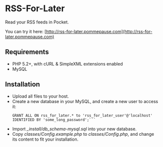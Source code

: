 RSS-For-Later
=============

Read your RSS feeds in Pocket.

You can try it here: [http://rss-for-later.pommepause.com](http://rss-for-later.pommepause.com)

Requirements
------------
- PHP 5.2+, with cURL & SimpleXML extensions enabled
- MySQL

Installation
------------
- Upload all files to your host.
- Create a new database in your MySQL, and create a new user to access it:  
    ```CREATE DATABASE rss_for_later;
    GRANT ALL ON rss_for_later.* to 'rss_for_later_user'@'localhost' IDENTIFIED BY 'some_long_password';```
- Import *_install/db_schema-mysql.sql* into your new database.
- Copy *classes/Config.example.php* to *classes/Config.php*, and change its content to fit your installation.
